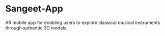 # Sangeet-App
AR mobile app for enabling users to explore classical musical instruments through authentic 3D models.
